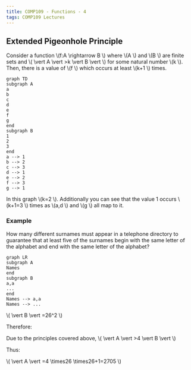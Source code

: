 ```yaml
---
title: COMP109 - Functions - 4
tags: COMP109 Lectures
---
```

## Extended Pigeonhole Principle
Consider a function  \\(f:A \\rightarrow B \\) where  \\(A \\) and  \\(B \\) are finite sets and  \\( \\vert A \\vert >k \\vert B \\vert \\) for some natural number  \\(k \\). Then, there is a value of  \\(f \\) which occurs at least  \\(k+1 \\) times.

```mermaid
graph TD
subgraph A
a
b
c
d
e
f
g
end 
subgraph B
1
2
3
end
a --> 1
b --> 2
c --> 3
d --> 1
e --> 2
f --> 3
g --> 1
```

In this graph  \\(k=2 \\). Additionally you can see that the value 1 occurs  \\(k+1=3 \\) times as  \\(a,d \\) and  \\(g \\) all map to it.

### Example
How many different surnames must appear in a telephone directory to guarantee that at least five of the surnames begin with the same letter of the alphabet and end with the same letter of the alphabet?

```mermaid
graph LR
subgraph A
Names
end
subgraph B
a,a
...
end
Names --> a,a
Names --> ...
```

 \\( \\vert B \\vert =26^2 \\)

Therefore:

Due to the principles covered above,  \\( \\vert A \\vert >4 \\vert B \\vert  \\)

Thus:

 \\( \\vert A \\vert =4 \\times26 \\times26+1=2705 \\)
